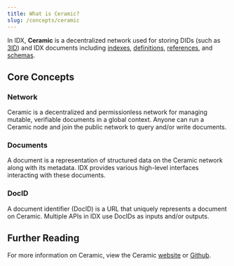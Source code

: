 ```yaml
---
title: What is Ceramic?
slug: /concepts/ceramic
---
```


In IDX, **Ceramic** is a decentralized network used for storing DIDs (such as [3ID](core-concepts-dids.md)) and IDX documents including [indexes](core-concepts-index.md), [definitions](core-concepts-definitions.md), [references](core-concepts-references.md), and [schemas](core-concepts-schemas.md).

## Core Concepts

### Network
Ceramic is a decentralized and permissionless network for managing mutable, verifiable documents in a global context. Anyone can run a Ceramic node and join the public network to query and/or write documents.

### Documents
A document is a representation of structured data on the Ceramic network along with its metadata. IDX provides various high-level interfaces interacting with these documents.

### DocID
A document identifier (DocID) is a URL that uniquely represents a document on Ceramic. Multiple APIs in IDX use DocIDs as inputs and/or outputs.

## Further Reading
For more information on Ceramic, view the Ceramic [website](https://ceramic.network) or [Github](https://github.com/ceramicnetwork/ceramic).
